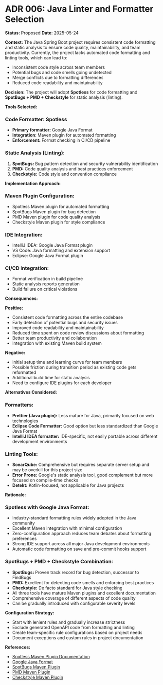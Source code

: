 # ADR 006: Java Linter and Formatter Selection

**Status:** Proposed
**Date:** 2025-05-24

**Context:**
The Java Spring Boot project requires consistent code formatting and static analysis to ensure code quality, maintainability, and team productivity. Currently, the project lacks automated code formatting and linting tools, which can lead to:
- Inconsistent code style across team members
- Potential bugs and code smells going undetected
- Merge conflicts due to formatting differences
- Reduced code readability and maintainability

**Decision:**
The project will adopt **Spotless** for code formatting and **SpotBugs + PMD + Checkstyle** for static analysis (linting).

**Tools Selected:**

### Code Formatter: Spotless
- **Primary formatter:** Google Java Format
- **Integration:** Maven plugin for automated formatting
- **Enforcement:** Format checking in CI/CD pipeline

### Static Analysis (Linting):
1. **SpotBugs:** Bug pattern detection and security vulnerability identification
2. **PMD:** Code quality analysis and best practices enforcement
3. **Checkstyle:** Code style and convention compliance

**Implementation Approach:**

### Maven Plugin Configuration:
- Spotless Maven plugin for automated formatting
- SpotBugs Maven plugin for bug detection
- PMD Maven plugin for code quality analysis
- Checkstyle Maven plugin for style compliance

### IDE Integration:
- IntelliJ IDEA: Google Java Format plugin
- VS Code: Java formatting and extension support
- Eclipse: Google Java Format plugin

### CI/CD Integration:
- Format verification in build pipeline
- Static analysis reports generation
- Build failure on critical violations

**Consequences:**

**Positive:**
- Consistent code formatting across the entire codebase
- Early detection of potential bugs and security issues
- Improved code readability and maintainability
- Reduced time spent on code review discussions about formatting
- Better team productivity and collaboration
- Integration with existing Maven build system

**Negative:**
- Initial setup time and learning curve for team members
- Possible friction during transition period as existing code gets reformatted
- Additional build time for static analysis
- Need to configure IDE plugins for each developer

**Alternatives Considered:**

### Formatters:
- **Prettier (Java plugin):** Less mature for Java, primarily focused on web technologies
- **Eclipse Code Formatter:** Good option but less standardized than Google Java Format
- **IntelliJ IDEA formatter:** IDE-specific, not easily portable across different development environments

### Linting Tools:
- **SonarQube:** Comprehensive but requires separate server setup and may be overkill for this project size
- **Error Prone:** Google's static analysis tool, good complement but more focused on compile-time checks
- **Detekt:** Kotlin-focused, not applicable for Java projects

**Rationale:**

### Spotless with Google Java Format:
- Industry-standard formatting rules widely adopted in the Java community
- Excellent Maven integration with minimal configuration
- Zero-configuration approach reduces team debates about formatting preferences
- Strong IDE support across all major Java development environments
- Automatic code formatting on save and pre-commit hooks support

### SpotBugs + PMD + Checkstyle Combination:
- **SpotBugs:** Proven track record for bug detection, successor to FindBugs
- **PMD:** Excellent for detecting code smells and enforcing best practices
- **Checkstyle:** De facto standard for Java style checking
- All three tools have mature Maven plugins and excellent documentation
- Comprehensive coverage of different aspects of code quality
- Can be gradually introduced with configurable severity levels

**Configuration Strategy:**
- Start with lenient rules and gradually increase strictness
- Exclude generated OpenAPI code from formatting and linting
- Create team-specific rule configurations based on project needs
- Document exceptions and custom rules in project documentation

**References:**
- [Spotless Maven Plugin Documentation](https://github.com/diffplug/spotless/tree/main/plugin-maven)
- [Google Java Format](https://github.com/google/google-java-format)
- [SpotBugs Maven Plugin](https://spotbugs.github.io/spotbugs-maven-plugin/)
- [PMD Maven Plugin](https://maven.apache.org/plugins/maven-pmd-plugin/)
- [Checkstyle Maven Plugin](https://maven.apache.org/plugins/maven-checkstyle-plugin/)
